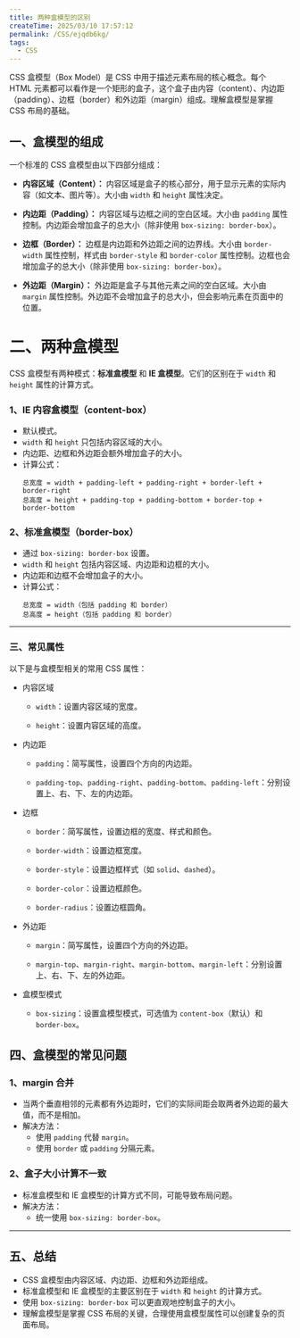 ```yaml
---
title: 两种盒模型的区别
createTime: 2025/03/10 17:57:12
permalink: /CSS/ejqdb6kg/
tags:
  - CSS
---
```


CSS 盒模型（Box Model）是 CSS 中用于描述元素布局的核心概念。每个 HTML 元素都可以看作是一个矩形的盒子，这个盒子由内容（content）、内边距（padding）、边框（border）和外边距（margin）组成。理解盒模型是掌握 CSS 布局的基础。

## 一、盒模型的组成

一个标准的 CSS 盒模型由以下四部分组成：

- **内容区域（Content）：** 内容区域是盒子的核心部分，用于显示元素的实际内容（如文本、图片等）。大小由 `width` 和 `height` 属性决定。

- **内边距（Padding）：** 内容区域与边框之间的空白区域。大小由 `padding` 属性控制。内边距会增加盒子的总大小（除非使用 `box-sizing: border-box`）。

- **边框（Border）：** 边框是内边距和外边距之间的边界线。大小由 `border-width` 属性控制，样式由 `border-style` 和 `border-color` 属性控制。边框也会增加盒子的总大小（除非使用 `box-sizing: border-box`）。

- **外边距（Margin）：** 外边距是盒子与其他元素之间的空白区域。大小由 `margin` 属性控制。外边距不会增加盒子的总大小，但会影响元素在页面中的位置。

# 二、两种盒模型

CSS 盒模型有两种模式：**标准盒模型** 和 **IE 盒模型**。它们的区别在于 `width` 和 `height` 属性的计算方式。

### 1、IE 内容盒模型（content-box）

- 默认模式。
- `width` 和 `height` 只包括内容区域的大小。
- 内边距、边框和外边距会额外增加盒子的大小。
- 计算公式：
  ```
  总宽度 = width + padding-left + padding-right + border-left + border-right
  总高度 = height + padding-top + padding-bottom + border-top + border-bottom
  ```

### 2、标准盒模型（border-box）

- 通过 `box-sizing: border-box` 设置。
- `width` 和 `height` 包括内容区域、内边距和边框的大小。
- 内边距和边框不会增加盒子的大小。
- 计算公式：
  ```
  总宽度 = width（包括 padding 和 border）
  总高度 = height（包括 padding 和 border）
  ```

---

### 三、常见属性

以下是与盒模型相关的常用 CSS 属性：

- 内容区域

  - `width`：设置内容区域的宽度。

  - `height`：设置内容区域的高度。

- 内边距

  - `padding`：简写属性，设置四个方向的内边距。

  - `padding-top`、`padding-right`、`padding-bottom`、`padding-left`：分别设置上、右、下、左的内边距。

- 边框

  - `border`：简写属性，设置边框的宽度、样式和颜色。

  - `border-width`：设置边框宽度。

  - `border-style`：设置边框样式（如 `solid`、`dashed`）。

  - `border-color`：设置边框颜色。

  - `border-radius`：设置边框圆角。

- 外边距

  - `margin`：简写属性，设置四个方向的外边距。

  - `margin-top`、`margin-right`、`margin-bottom`、`margin-left`：分别设置上、右、下、左的外边距。

- 盒模型模式
  - `box-sizing`：设置盒模型模式，可选值为 `content-box`（默认）和 `border-box`。

## 四、盒模型的常见问题

### 1、margin 合并

- 当两个垂直相邻的元素都有外边距时，它们的实际间距会取两者外边距的最大值，而不是相加。
- 解决方法：
  - 使用 `padding` 代替 `margin`。
  - 使用 `border` 或 `padding` 分隔元素。

### 2、盒子大小计算不一致

- 标准盒模型和 IE 盒模型的计算方式不同，可能导致布局问题。
- 解决方法：
  - 统一使用 `box-sizing: border-box`。

---

## 五、总结

- CSS 盒模型由内容区域、内边距、边框和外边距组成。
- 标准盒模型和 IE 盒模型的主要区别在于 `width` 和 `height` 的计算方式。
- 使用 `box-sizing: border-box` 可以更直观地控制盒子的大小。
- 理解盒模型是掌握 CSS 布局的关键，合理使用盒模型属性可以创建复杂的页面布局。
